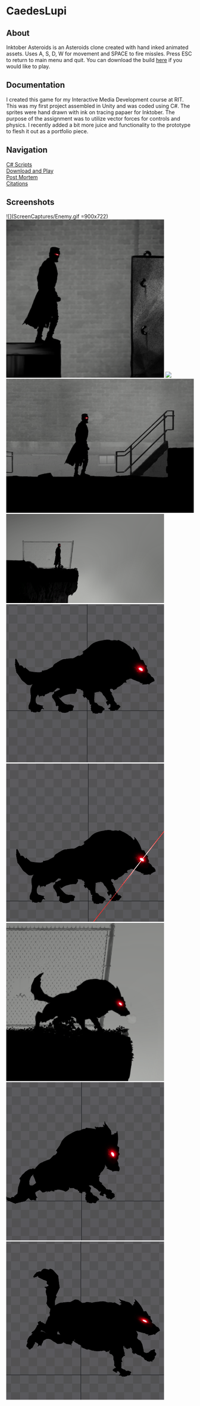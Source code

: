# CaedesLupi
## About
Inktober Asteroids is an Asteroids clone created with hand inked animated assets. Uses A, S, D, W for movement and SPACE to fire missles. Press ESC to return to main menu and quit. You can download the build [here](ProjectFiles/Asteroids/Builds/InktoberAsteroids.zip) if you would like to play.
## Documentation
I created this game for my Interactive Media Development course at RIT. This was my first project assembled in Unity and was coded using C#. The sprites were hand drawn with ink on tracing papaer for Inktober. The purpose of the assignment was to utilize vector forces for controls and physics. I recently added a bit more juice and functionality to the prototype to flesh it out as a portfolio piece.
## Navigation 
[C# Scripts](Assets/Scripts)  
[Download and Play](Build/CaedesLupiBuild.zip)  
[Post Mortem](Documentation/PostMortem.pptx)  
[Citations](Documentation/Sources.docx)  
## Screenshots
![](ScreenCaptures/Enemy.gif =900x722)
![](ScreenCaptures/HumanForm.gif?raw=true)
![](ScreenCaptures/HumanRunAndJump.gif?raw=true)
![](ScreenCaptures/Transform.gif?raw=true)
![](ScreenCaptures/WolfAttack.gif?raw=true)
![](ScreenCaptures/WolfDeath.gif?raw=true)
![](ScreenCaptures/WolfEye.gif?raw=true)
![](ScreenCaptures/WolfForm.gif?raw=true)
![](ScreenCaptures/WolfLeap.gif?raw=true)
![](ScreenCaptures/WolfRun.gif?raw=true)